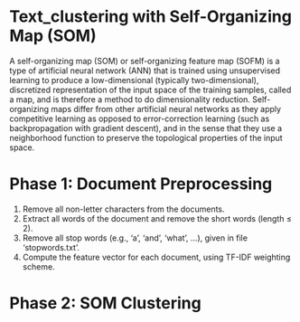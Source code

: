 # Text_clustering with Self-Organizing Map (SOM)
A self-organizing map (SOM) or self-organizing feature map (SOFM) is a type of artificial neural network (ANN) that is trained using unsupervised learning to produce a low-dimensional (typically two-dimensional), discretized representation of the input space of the training samples, called a map, and is therefore a method to do dimensionality reduction. Self-organizing maps differ from other artificial neural networks as they apply competitive learning as opposed to error-correction learning (such as backpropagation with gradient descent), and in the sense that they use a neighborhood function to preserve the topological properties of the input space.

# Phase 1: Document Preprocessing
1. Remove all non-letter characters from the documents.
2. Extract all words of the document and remove the short words (length ≤ 2).
3. Remove all stop words (e.g., ‘a’, ‘and’, ‘what’, ...), given in file ‘stopwords.txt’.
4. Compute the feature vector for each document, using TF-IDF weighting scheme.

# Phase 2: SOM Clustering

